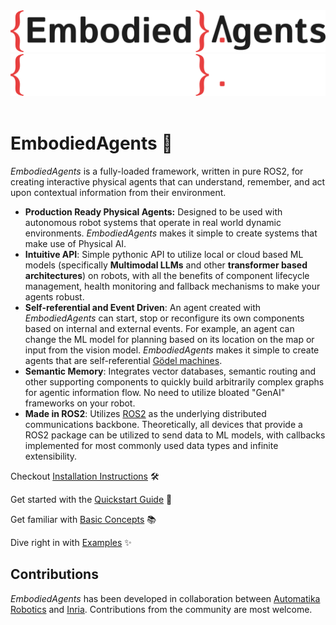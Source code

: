<div>
  <img src="_static/EMBODIED_AGENTS_LIGHT.png" class="only-light" />
  <img src="_static/EMBODIED_AGENTS_DARK.png" class="only-dark" />
</div>
<br/>

# EmbodiedAgents 🤖

_EmbodiedAgents_ is a fully-loaded framework, written in pure ROS2, for creating interactive physical agents that can understand, remember, and act upon contextual information from their environment.

- **Production Ready Physical Agents:** Designed to be used with autonomous robot systems that operate in real world dynamic environments. _EmbodiedAgents_ makes it simple to create systems that make use of Physical AI.
- **Intuitive API**: Simple pythonic API to utilize local or cloud based ML models (specifically **Multimodal LLMs** and other **transformer based architectures**) on robots, with all the benefits of component lifecycle management, health monitoring and fallback mechanisms to make your agents robust.
- **Self-referential and Event Driven**: An agent created with _EmbodiedAgents_ can start, stop or reconfigure its own components based on internal and external events. For example, an agent can change the ML model for planning based on its location on the map or input from the vision model. _EmbodiedAgents_ makes it simple to create agents that are self-referential [Gödel machines](https://en.wikipedia.org/wiki/G%C3%B6del_machine).
- **Semantic Memory**: Integrates vector databases, semantic routing and other supporting components to quickly build arbitrarily complex graphs for agentic information flow. No need to utilize bloated "GenAI" frameworks on your robot.
- **Made in ROS2**: Utilizes [ROS2](https://docs.ros.org/en/kilted/index.html) as the underlying distributed communications backbone. Theoretically, all devices that provide a ROS2 package can be utilized to send data to ML models, with callbacks implemented for most commonly used data types and infinite extensibility.

Checkout [Installation Instructions](installation.md) 🛠️

Get started with the [Quickstart Guide](quickstart.md) 🚀

Get familiar with [Basic Concepts](basics/index.md) 📚

Dive right in with [Examples](examples/index.md) ✨

## Contributions

_EmbodiedAgents_ has been developed in collaboration between [Automatika Robotics](https://automatikarobotics.com/) and [Inria](https://inria.fr/). Contributions from the community are most welcome.
